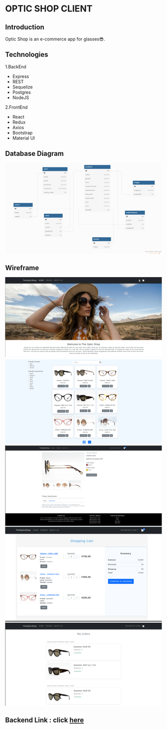 # OPTIC SHOP CLIENT

## Introduction

Optic Shop is an e-commerce app for glasses😎.

## Technologies

1.BackEnd
- Express
- REST
- Sequelize
- Postgres
- NodeJS

2.FrontEnd
- React
- Redux
- Axios
- Bootstrap
- Material UI

## Database Diagram

![alt text](src/db_diagram.png)

## Wireframe

![alt text](src/banner.png)
![alt text](src/home.png)
![alt text](src/details.png)
![alt text](src/cart.png)
![alt text](src/order.png)

## Backend Link : click <a href="https://github.com/poojadalai/opticshop-server">here</a>
